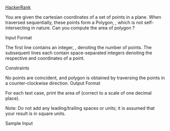 [HackerRank](https://www.hackerrank.com/challenges/lambda-march-compute-the-area-of-a-polygon/problem?h_r=profile)

You are given the cartesian coordinates of a set of points in a  plane. When traversed sequentially, these points form a Polygon, , which is not self-intersecting in nature. Can you compute the area of polygon ?

Input Format

The first line contains an integer, , denoting the number of points.
The  subsequent lines each contain  space-separated integers denoting the respective  and  coordinates of a point.

Constraints

No  points are coincident, and polygon  is obtained by traversing the points in a counter-clockwise direction.
Output Format

For each test case, print the area of  (correct to a scale of one decimal place).

Note: Do not add any leading/trailing spaces or units; it is assumed that your result is in square units.

Sample Input
